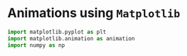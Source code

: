 # Animations using `Matplotlib`

```python
import matplotlib.pyplot as plt
import matplotlib.animation as animation
import numpy as np
```

